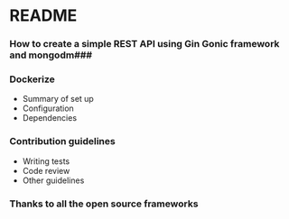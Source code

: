 # README #

### How to create a simple REST API using Gin Gonic framework and mongodm###

### Dockerize ###
* Summary of set up
* Configuration
* Dependencies

### Contribution guidelines ###

* Writing tests
* Code review
* Other guidelines

### Thanks to all the open source frameworks ###
